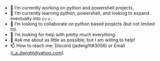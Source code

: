 - 🔭 I’m currently working on python and powershell projects.
- 🌱 I’m currently learning python, powershell, and looking to expand eventually into c++.
- 👯 I’m looking to collaborate on python based projects (but not limited to).
- 🤔 I’m looking for help with pretty much everything.
- 💬 Ask me about as little as possible, but I am willing to help!
- 📫 How to reach me: Discord (jadwight#3056) or Email (j_a_dwight@yahoo.com).
